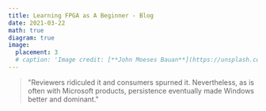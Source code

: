 ```yaml
---
title: Learning FPGA as A Beginner - Blog
date: 2021-03-22
math: true
diagram: true
image:
  placement: 3
  # caption: 'Image credit: [**John Moeses Bauan**](https://unsplash.com/photos/OGZtQF8iC0g)'
---
```

> "Reviewers ridiculed it and consumers spurned it. Nevertheless, as is often with Microsoft products, persistence eventually made Windows better and dominant."
